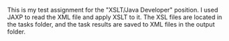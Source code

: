 This is my test assignment for the "XSLT/Java Developer" position. I used JAXP to read the XML file and apply XSLT to it. The XSL files are located in the tasks folder, and the task results are saved to XML files in the output folder.

